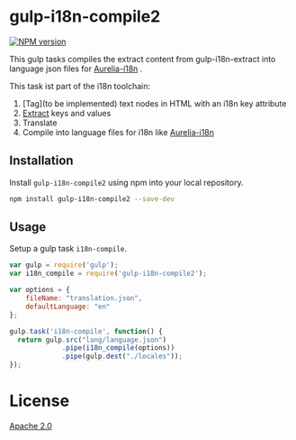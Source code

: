 gulp-i18n-compile2
===
[![NPM version][npm-image]][npm-url] 

This gulp tasks compiles the extract content from gulp-i18n-extract into language json files for [Aurelia-i18n][Aurelia-i18n-url] .

This task ist part of the i18n toolchain:
1. [Tag](to be implemented) text nodes in HTML with an i18n key attribute
2. [Extract][extract] keys and values
3. Translate
4. Compile into language files for i18n like [Aurelia-i18n][Aurelia-i18n-url]

## Installation

Install `gulp-i18n-compile2` using npm into your local repository.

```bash
npm install gulp-i18n-compile2 --save-dev
```
## Usage

Setup a gulp task `i18n-compile`.

```js
var gulp = require('gulp');
var i18n_compile = require('gulp-i18n-compile2');

var options = {
	fileName: "translation.json",
	defaultLanguage: "en"
};

gulp.task('i18n-compile', function() {
  return gulp.src("lang/language.json")
             .pipe(i18n_compile(options))
             .pipe(gulp.dest("./locales"));
});
```

# License

[Apache 2.0](/license.txt)

[npm-url]: https://npmjs.org/package/gulp-i18n-compile2
[npm-image]: http://img.shields.io/npm/v/gulp-i18n-compile2.svg
[extract]: https://github.com/netatwork-de/gulp-i18n-extract
[Aurelia-i18n-url]: https://github.com/aurelia/i18n
